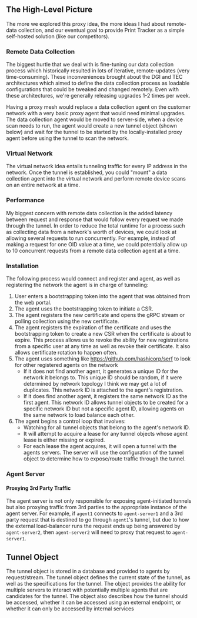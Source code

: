 ## The High-Level Picture
The more we explored this proxy idea, the more ideas I had about remote-data collection, and our eventual goal to provide Print Tracker as a simple self-hosted solution (like our competitors).

### Remote Data Collection
The biggest hurtle that we deal with is fine-tuning our data collection process which historically resulted in lots of iterative, remote-updates (very time-consuming). These inconveniences brought about the DGI and TEC architectures which aimed to define the data collection process as loadable configurations that could be tweaked and changed remotely. Even with these architectures, we're generally releasing upgrades 1-2 times per week.

Having a proxy mesh would replace a data collection agent on the customer network with a very basic proxy agent that would need minimal upgrades. The data collection agent would be moved to server-side, when a device scan needs to run, the agent would create a new tunnel object (shown below) and wait for the tunnel to be started by the locally-installed proxy agent before using the tunnel to scan the network.

### Virtual Network
The virtual network idea entails tunneling traffic for every IP address in the network. Once the tunnel is established, you could "mount" a data collection agent into the virtual network and perform remote device scans on an entire network at a time.

### Performance
My biggest concern with remote data collection is the added latency between request and response that would follow every request we made through the tunnel. In order to reduce the total runtime for a process such as collecting data from a network's worth of devices, we could look at allowing several requests to run concurrently. For example, instead of making a request for one OID value at a time, we could potentially allow up to 10 concurrent requests from a remote data collection agent at a time.

### Installation
The following process would connect and register and agent, as well as registering the network the agent is in charge of tunneling:
1. User enters a bootstrapping token into the agent that was obtained from the web portal.
2. The agent uses the bootstrapping token to initiate a CSR.
3. The agent registers the new certificate and opens the gRPC stream or polling collection using the new certificate.
4. The agent registers the expiration of the certificate and uses the bootstrapping token to create a new CSR when the certificate is about to expire. This process allows us to revoke the ability for new registrations from a specific user at any time as well as revoke their certificate. It also allows certificate rotation to happen often.
5. The agent uses something like https://github.com/hashicorp/serf to look for other registered agents on the network
    * If it does not find another agent, it generates a unique ID for the network it belongs to. This unique ID should be random, if it were determined by network topology I think we may get a lot of duplicates. This network ID is attached to the agent's registration.
    * If it does find another agent, it registers the same network ID as the first agent. This network ID allows tunnel objects to be created for a specific network ID but not a specific agent ID, allowing agents on the same network to load balance each other.
6. The agent begins a control loop that involves:
    * Watching for all tunnel objects that belong to the agent's network ID.
    * It will attempt to acquire a lease for any tunnel objects whose agent lease is either missing or expired.
    * For each lease the agent acquires, it will open a tunnel with the agents servers. The server will use the configuration of the tunnel object to determine how to expose/route traffic through the tunnel.

### Agent Server
#### Proxying 3rd Party Traffic
The agent server is not only responsible for exposing agent-initiated tunnels but also proxying traffic from 3rd parties to the appropriate instance of the agent server. For example, if `agent1` connects to `agent-server1` and a 3rd party request that is destined to go through `agent1`'s tunnel, but due to how the external load-balancer runs the request ends up being answered by `agent-server2`, then `agent-server2` will need to proxy that request to `agent-server1`.

## Tunnel Object
The tunnel object is stored in a database and provided to agents by request/stream. The tunnel object defines the current state of the tunnel, as well as the specifications for the tunnel. The object provides the ability for multiple servers to interact with potentially multiple agents that are candidates for the tunnel. The object also describes how the tunnel should be accessed, whether it can be accessed using an external endpoint, or whether it can only be accessed by internal services
